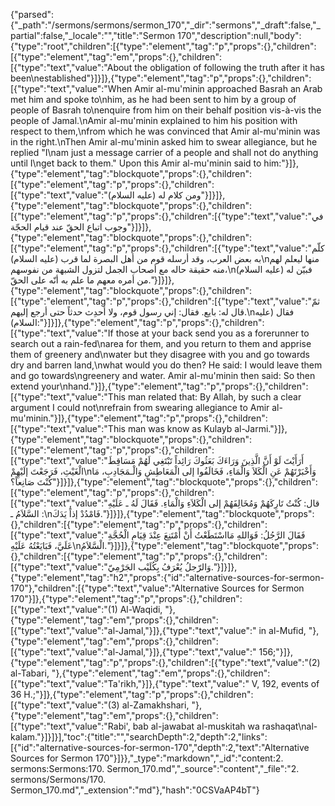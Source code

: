 {"parsed":{"_path":"/sermons/sermons/sermon_170","_dir":"sermons","_draft":false,"_partial":false,"_locale":"","title":"Sermon 170","description":null,"body":{"type":"root","children":[{"type":"element","tag":"p","props":{},"children":[{"type":"element","tag":"em","props":{},"children":[{"type":"text","value":"About the obligation of following the truth after it has been\nestablished"}]}]},{"type":"element","tag":"p","props":{},"children":[{"type":"text","value":"When Amir al-mu'minin approached Basrah an Arab met him and spoke to\nhim, as he had been sent to him by a group of people of Basrah to\nenquire from him on their behalf position vis-à-vis the people of Jamal.\nAmir al-mu'minin explained to him his position with respect to them,\nfrom which he was convinced that Amir al-mu'minin was in the right.\nThen Amir al-mu'minin asked him to swear allegiance, but he replied \"I\nam just a message carrier of a people and shall not do anything until I\nget back to them.\" Upon this Amir al-mu'minin said to him:"}]},{"type":"element","tag":"blockquote","props":{},"children":[{"type":"element","tag":"p","props":{},"children":[{"type":"text","value":"ومن كلام له (عليه السلام)"}]}]},{"type":"element","tag":"blockquote","props":{},"children":[{"type":"element","tag":"p","props":{},"children":[{"type":"text","value":"في وجوب اتباع الحقّ عند قيام الحجّة"}]}]},{"type":"element","tag":"blockquote","props":{},"children":[{"type":"element","tag":"p","props":{},"children":[{"type":"text","value":"كلّم به بعض العرب، وقد أرسله قوم من أهل البصرة لما قرب (عليه السلام)\nمنها ليعلم لهم منه حقيقة حاله مع أصحاب الجمل لتزول الشبهة من نفوسهم،\nفبيّن له (عليه السلام) من أمره معهم ما علم به أنّه على الحقّ."}]}]},{"type":"element","tag":"blockquote","props":{},"children":[{"type":"element","tag":"p","props":{},"children":[{"type":"text","value":"ثمّ قال له: بايع. فقال: إني رسول قوم، ولا أحدِث حدثاً حتى أرجع إليهم.\nفقال (عليه السلام):"}]}]},{"type":"element","tag":"p","props":{},"children":[{"type":"text","value":"If those at your back send you as a forerunner to search out a rain-fed\narea for them, and you return to them and apprise them of greenery and\nwater but they disagree with you and go towards dry and barren land,\nwhat would you do then? He said: I would leave them and go towards\ngreenery and water. Amir al-mu'minin then said: So then extend your\nhand."}]},{"type":"element","tag":"p","props":{},"children":[{"type":"text","value":"This man related that: By Allah, by such a clear argument I could not\nrefrain from swearing allegiance to Amir al-mu'minin."}]},{"type":"element","tag":"p","props":{},"children":[{"type":"text","value":"This man was know as Kulayb al-Jarmi."}]},{"type":"element","tag":"blockquote","props":{},"children":[{"type":"element","tag":"p","props":{},"children":[{"type":"text","value":"أَرَأَيْتَ لَوْ أَنَّ الَّذِينَ وَرَاءَكَ بَعَثُوكَ رَائِداً تَبْتَغِي لَهُمْ مَسَاقِطَ الْغَيْثِ، فَرَجَعْتَ إلَيْهِمْ\nوَأَخْبَرْتَهُمْ عَنِ الْكَلاَ وَالْمَاءِ، فَخَالَفُوا إلى الْمَعَاطِشِ وَالْـمَجَادِبِ، مَا كُنْتَ صَانِعاً؟"}]}]},{"type":"element","tag":"blockquote","props":{},"children":[{"type":"element","tag":"p","props":{},"children":[{"type":"text","value":"قال: كُنْتُ تَارِكَهُمْ وَمُخَالِفَهُمْ إلى الْكَلاَءِ وَالْمَاءِ. فَقَالَ لَهُ ـ عَلَيْهِ السَّلاَمُ ـ :\nفَامْدُدْ إذاً يَدَكَ."}]}]},{"type":"element","tag":"blockquote","props":{},"children":[{"type":"element","tag":"p","props":{},"children":[{"type":"text","value":"فَقَالَ الرَّجُلُ: فَوَاللهِ مَااسْتَطَعْتُ أَنْ أَمْتَنِعَ عِنْدَ قِيَامِ الْحُجَّةِ عَلَيَّ، فَبَايَعْتُهُ عَلَيْهِ\nالْسَّلاَمُ."}]}]},{"type":"element","tag":"blockquote","props":{},"children":[{"type":"element","tag":"p","props":{},"children":[{"type":"text","value":"وَالرّجلُ يُعْرَفُ بِكُلَيْب الجَرْمِيّ."}]}]},{"type":"element","tag":"h2","props":{"id":"alternative-sources-for-sermon-170"},"children":[{"type":"text","value":"Alternative Sources for Sermon 170"}]},{"type":"element","tag":"p","props":{},"children":[{"type":"text","value":"(1) Al-Waqidi, "},{"type":"element","tag":"em","props":{},"children":[{"type":"text","value":"al-Jamal,"}]},{"type":"text","value":" in al-Mufid, "},{"type":"element","tag":"em","props":{},"children":[{"type":"text","value":"al-Jamal,"}]},{"type":"text","value":" 156;"}]},{"type":"element","tag":"p","props":{},"children":[{"type":"text","value":"(2) al-Tabari, "},{"type":"element","tag":"em","props":{},"children":[{"type":"text","value":"Ta'rikh,"}]},{"type":"text","value":" V, 192, events of 36 H.;"}]},{"type":"element","tag":"p","props":{},"children":[{"type":"text","value":"(3) al-Zamakhshari, "},{"type":"element","tag":"em","props":{},"children":[{"type":"text","value":"Rabi', bab al-jawabat al-muskitah wa rashaqat\nal-kalam."}]}]}],"toc":{"title":"","searchDepth":2,"depth":2,"links":[{"id":"alternative-sources-for-sermon-170","depth":2,"text":"Alternative Sources for Sermon 170"}]}},"_type":"markdown","_id":"content:2. sermons:Sermons:170. Sermon_170.md","_source":"content","_file":"2. sermons/Sermons/170. Sermon_170.md","_extension":"md"},"hash":"0CSVaAP4bT"}